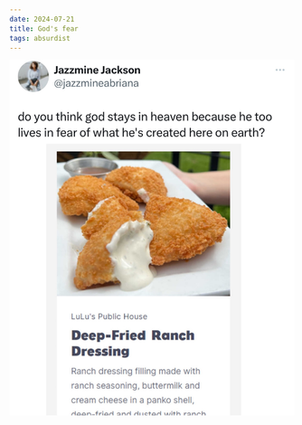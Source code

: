 ```yaml
---
date: 2024-07-21
title: God's fear
tags: absurdist
---
```


![ranch](https://raw.githubusercontent.com/muneer78/muneer78.github.io/master/images/ranch.jpg)
